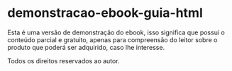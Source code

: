 # demonstracao-ebook-guia-html

Esta é uma versão de demonstração do ebook, isso significa que possui o conteúdo parcial e gratuito, apenas para compreensão do leitor sobre o produto que poderá ser adquirido, caso lhe interesse.

Todos os direitos reservados ao autor.
